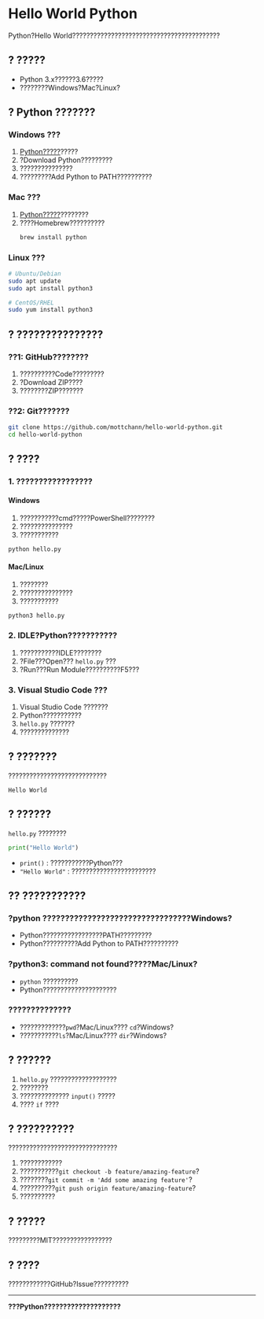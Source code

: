 # Hello World Python

Python?Hello World??????????????????????????????????????????

## ? ?????

- Python 3.x??????3.6?????
- ????????Windows?Mac?Linux?

## ? Python ???????

### Windows ???
1. [Python?????](https://www.python.org/downloads/)?????
2. ?Download Python?????????
3. ???????????????
4. ?????????Add Python to PATH??????????

### Mac ???
1. [Python?????](https://www.python.org/downloads/)????????
2. ????Homebrew??????????
   ```bash
   brew install python
   ```

### Linux ???
```bash
# Ubuntu/Debian
sudo apt update
sudo apt install python3

# CentOS/RHEL
sudo yum install python3
```

## ? ???????????????

### ??1: GitHub????????
1. ??????????Code?????????
2. ?Download ZIP????
3. ????????ZIP???????

### ??2: Git???????
```bash
git clone https://github.com/mottchann/hello-world-python.git
cd hello-world-python
```

## ? ????

### 1. ?????????????????

#### Windows
1. ???????????cmd?????PowerShell????????
2. ???????????????
3. ???????????
```cmd
python hello.py
```

#### Mac/Linux
1. ????????
2. ???????????????
3. ???????????
```bash
python3 hello.py
```

### 2. IDLE?Python???????????
1. ???????????IDLE????????
2. ?File???Open??? `hello.py` ???
3. ?Run???Run Module??????????F5???

### 3. Visual Studio Code ???
1. Visual Studio Code ???????
2. Python???????????
3. `hello.py` ???????
4. ??????????????

## ? ???????

????????????????????????????

```
Hello World
```

## ? ??????

`hello.py` ????????
```python
print("Hello World")
```

- `print()` : ???????????Python???
- `"Hello World"` : ????????????????????????

## ?? ???????????

### ?python ?????????????????????????????????Windows?
- Python?????????????????PATH?????????
- Python??????????Add Python to PATH??????????

### ?python3: command not found?????Mac/Linux?
- `python` ??????????
- Python?????????????????????

### ??????????????
- ?????????????`pwd`?Mac/Linux???? `cd`?Windows?
- ???????????`ls`?Mac/Linux???? `dir`?Windows?

## ? ??????

1. `hello.py` ???????????????????
2. ????????
3. ?????????????? `input()` ?????
4. ???? `if` ????

## ? ??????????

???????????????????????????????

1. ????????????
2. ???????????`git checkout -b feature/amazing-feature`?
3. ????????`git commit -m 'Add some amazing feature'`?
4. ??????????`git push origin feature/amazing-feature`?
5. ??????????

## ? ?????

?????????MIT?????????????????

## ? ????

????????????GitHub?Issue??????????

---

**???Python????????????????????**